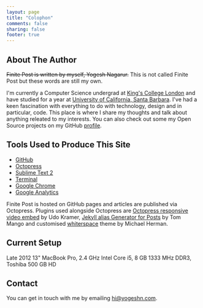 ```yaml
---
layout: page
title: "Colophon"
comments: false
sharing: false
footer: true
---
```

About The Author
-----------------
~~Finite Post is written by myself, Yogesh Nagarur.~~ This is not called Finite Post but these words are still my own.

I'm currently a Computer Science undergrad at [King's College London](http://www.kcl.ac.uk) and have studied for a year at [University of California, Santa Barbara](http://ucsb.edu). I've had a keen fascination with everything to do with technology, design and in particular, code. This place is where I share my thoughts and talk about anything releated to my interests. You can also check out some my Open Source projects on my GitHub [profile](https://github.com/loop).

Tools Used to Produce This Site
--------------------------------
* [GitHub](https://github.com)
* [Octopress](http://octopress.org/)
* [Sublime Text 2](http://www.sublimetext.com/2)
* [Terminal](http://www.apple.com/osx/apps/all.html#terminal)
* [Google Chrome](https://www.google.com/chrome)
* [Google Analytics](http://www.google.com/analytics/)

Finite Post is hosted on GitHub pages and articles are published via Octopress. Plugins used alongside Octopress are [Octopress responsive video embed](https://github.com/optikfluffel/octopress-responsive-video-embed) by Udo Kramer, [Jekyll alias Generator for Posts](https://github.com/tsmango/jekyll_alias_generator) by Tom Mango and customised [whiterspace](https://github.com/mjhea0/whiterspace) theme by Michael Herman.

Current Setup
--------------------------------
Late 2012 13" MacBook Pro, 2.4 GHz Intel Core i5, 8 GB 1333 MHz DDR3, Toshiba 500 GB HD

Contact
-------
You can get in touch with me by emailing [hi@yogeshn.com](mailto:hi@yogeshn.com).